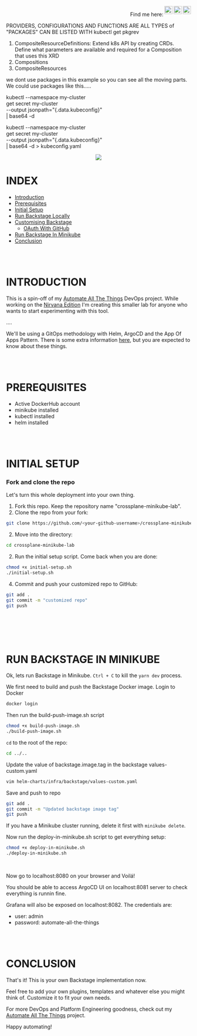 <a href="https://www.instagram.com/ttomasferrari/">
    <img align="right" alt="Abhishek's Instagram" width="22px" 
    src="https://i.imgur.com/EzpyGdV.png" />
</a>
<a href="https://twitter.com/tomasferrari">
    <img align="right" alt="Abhishek Naidu | Twitter" width="22px"         
    src="https://i.imgur.com/eFVBTVz.png" />
</a>
<a href="https://www.linkedin.com/in/tomas-ferrari-devops/">
    <img align="right" alt="Abhishek's LinkedIN" width="22px" 
    src="https://i.imgur.com/pMzVPqj.png" />
</a>
<p align="right">
    <a >Find me here: </a>
</p>
<!-- <p align="right">
    <a  href="/docs/readme_es.md">Versión en Español</a>
</p> -->

PROVIDERS, CONFIGURATIONS AND FUNCTIONS ARE ALL TYPES of "PACKAGES"
CAN BE LISTED WITH kubectl get pkgrev


1. CompositeResourceDefinitions: Extend k8s API by creating CRDs. Define what parameters are available and required for a Composition that uses this XRD
2. Compositions
3. CompositeResources


we dont use packages in this example so you can see all the moving parts. We could use packages like this.....


kubectl --namespace my-cluster \
    get secret my-cluster \
    --output jsonpath="{.data.kubeconfig}" \
    | base64 -d

kubectl --namespace my-cluster \
    get secret my-cluster \
    --output jsonpath="{.data.kubeconfig}" \
    | base64 -d > kubeconfig.yaml

<p title="Banner" align="center"> <img src="https://i.imgur.com/FbsIwSJ.jpg"> </p>

# INDEX

- [Introduction](#introduction)
- [Prerequisites](#prerequisites)
- [Initial Setup](#initial-setup)
- [Run Backstage Locally](#run-backstage-locally)
- [Customising Backstage](#customising-backstage)
  - [OAuth With GitHub](#oauth-with-github)
- [Run Backstage In Minikube](#run-backstage-in-minikube)
- [Conclusion](#conclusion)

</br>
</br>

# INTRODUCTION
This is a spin-off of my [Automate All The Things](https://github.com/tferrari92/automate-all-the-things) DevOps project. While working on the [Nirvana Edition](https://github.com/tferrari92/automate-all-the-things-nirvana) I'm creating this smaller lab for anyone who wants to start experimenting with this tool.

....

We'll be using a GitOps methodology with Helm, ArgoCD and the App Of Apps Pattern. There is some extra information [here](/docs/argocd-notes.md), but you are expected to know about these things.

</br>
</br>

# PREREQUISITES
- Active DockerHub account
- minikube installed
- kubectl installed
- helm installed

</br>
</br>

# INITIAL SETUP

### Fork and clone the repo
Let's turn this whole deployment into your own thing.

1. Fork this repo. Keep the repository name "crossplane-minikube-lab".
1. Clone the repo from your fork:

```bash
git clone https://github.com/<your-github-username>/crossplane-minikube-lab.git
```

2. Move into the directory:

```bash
cd crossplane-minikube-lab
```

2. Run the initial setup script. Come back when you are done:

```bash
chmod +x initial-setup.sh
./initial-setup.sh
```

4. Commit and push your customized repo to GitHub:

```bash
git add .
git commit -m "customized repo"
git push
```

</br>
</br>


</br>
</br>

# RUN BACKSTAGE IN MINIKUBE
Ok, lets run Backstage in Minikube. `Ctrl + C` to kill the `yarn dev` process.

We first need to build and push the Backstage Docker image. Login to Docker
```bash
docker login
```

Then run the build-push-image.sh script
```bash
chmod +x build-push-image.sh
./build-push-image.sh
```

`cd` to the root of the repo:
```bash
cd ../..
```

Update the value of backstage.image.tag in the backstage values-custom.yaml 
```bash
vim helm-charts/infra/backstage/values-custom.yaml
```

Save and push to repo
```bash
git add .
git commit -m "Updated backstage image tag"
git push
```

If you have a Minikube cluster running, delete it first with `minikube delete`.

Now run the deploy-in-minikube.sh script to get everything setup:
```bash
chmod +x deploy-in-minikube.sh
./deploy-in-minikube.sh
```
</br>

Now go to localhost:8080 on your browser and Voilá!

You should be able to access ArgoCD UI on localhost:8081 server to check everything is runnin fine.

Grafana will also be exposed on localhost:8082. The credentials are:
- user: admin
- password: automate-all-the-things

</br>
</br>

# CONCLUSION
That's it! This is your own Backstage implementation now. 

Feel free to add your own plugins, templates and whatever else you might think of. Customize it to fit your own needs.

For more DevOps and Platform Engineering goodness, check out my [Automate All The Things](https://github.com/tferrari92/automate-all-the-things) project.

Happy automating!




<!-- 
##### Info interesante:
https://backstage.spotify.com/learn/backstage-for-all/software-catalog/4-modeling/
https://backstage.spotify.com/learn/standing-up-backstage/putting-backstage-into-action/8-integration/
https://backstage.spotify.com/learn/onboarding-software-to-backstage/onboarding-software-to-backstage/5-register-component/

##### Info datallada sobre objetos de tipo template:
https://backstage.io/docs/features/software-catalog/descriptor-format#kind-template
##### Aqui las acciones q puede hacer el template:
http://localhost:3000/create/actions
##### Para acciones q no existen default:
https://backstage.io/docs/features/software-templates/writing-custom-actions/
##### A note on RepoUrlPicker
In the template.yaml file of the template we created, you must have noticed ui:field: RepoUrlPicker in the spec.parameters field. This is known as Scaffolder Field Extensions.

These field extensions are used in taking certain types of input from users like GitHub repository URL, teams registered in catalog for the owners field, etc. Such field extensions can also be customized for your own organization. See https://backstage.io/docs/features/software-templates/writing-custom-field-extensions/

##### Aca hay ejemplos de templates:
https://github.com/backstage/software-templates

##### Software Templates at Spotify
At Spotify, we have dozens of Software Templates. We divide them into several disciples like Backend, Frontend, Data pipelines, etc. Inside Spotify, we also have stakeholder groups for Web, Backend, Data, etc. separately. These Software Templates are hosted on our internal GitHub enterprise, maintained and reviewed by the concerned experts in the discipline.

The Technical Architecture Group (TAG) at Spotify is the body responsible for reducing fragmentation by deciding on the various Backend, Frontend, Data frameworks to be used inside Spotify. Hence, new Software Templates with completely new frameworks are carefully discussed and reviewed.

Our Software Templates are fundamental to the concept of Golden Paths at Spotify. The Golden Path is the opinionated and supported way to build something (for example, build a backend service, put up a website, create a data pipeline). The Golden Path Tutorial is a step-by-step instructions that walks you through this opinionated and supported path.

The blessed tools — those on the Golden Path — are visualized in the Explore section of Backstage. Read more https://engineering.atspotify.com/2020/08/how-we-use-golden-paths-to-solve-fragmentation-in-our-software-ecosystem/



Searching through App Metadata with Backstage Search
The Backstage Search feature allows you to integrate custom search engine providers. You can also use any of the three default search engines: Lunr, Postgres, or Elasticsearch. Lunr is the current search engine enabled on your Backstage app. However, the documentation does not recommend this setup for a production environment because this search engine may not perform indexing well enough when the volume of app metadata and documentation increases.
https://www.kosli.com/blog/implementing-backstage-2-using-the-core-features/

Optimizing Search Highlighting
For a better search highlighting experience, add these lines of config to app-config.yaml:
```yaml
search:
  pg:
    highlightOptions:
      useHighlight: true
      maxWord: 35 # Used to set the longest headlines to output. The default value is 35.
      minWord: 15 # Used to set the shortest headlines to output. The default value is 15.
      shortWord: 3 # Words of this length or less will be dropped at the start and end of a headline, unless they are query terms. The default value of three (3) eliminates common English articles.
      highlightAll: false # If true the whole document will be used as the headline, ignoring the preceding three parameters. The default is false.
      maxFragments: 0 # Maximum number of text fragments to display. The default value of zero selects a non-fragment-based headline generation method. A value greater than zero selects fragment-based headline generation (see the linked documentation above for more details).
      fragmentDelimiter: ' ... ' # Delimiter string used to concatenate fragments. Defaults to " ... ".
```
https://www.kosli.com/blog/implementing-backstage-2-using-the-core-features/ -->



<!-- VER PORQ EL RESOURCE REDIS NO APARECE BAJO OWNERSHIP DEL GRUPO REDIS
PORQ My-App Redis Subteam no muestra ownership de resource redis??? http://localhost:3000/catalog/default/group/my-app-redis-subteam
# BACKSTAGE
If the only change you've made is to the app-config.yaml (or other configuration files) and not to the application code itself, you don't necessarily need to run yarn build or yarn build:backend. The Docker image build process should copy the updated configuration files into the image.

AGREGARLE DESCRIPTION AL REPO DE GHUB
ARREGLAR DLO DE LOS TAGS EN LOS TEMPLATES DE CREAR SERVICIOS
AGREGAR DEPENDS ON EN TEMPLATE -->
